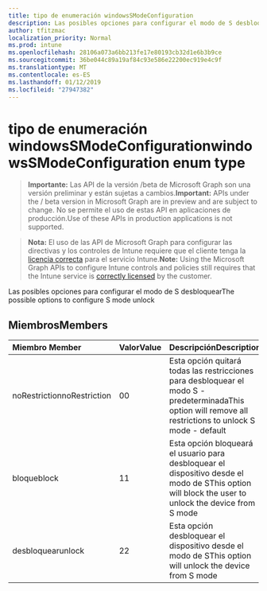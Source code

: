 ```yaml
---
title: tipo de enumeración windowsSModeConfiguration
description: Las posibles opciones para configurar el modo de S desbloquear
author: tfitzmac
localization_priority: Normal
ms.prod: intune
ms.openlocfilehash: 28106a073a6bb213fe17e80193cb32d1e6b3b9ce
ms.sourcegitcommit: 36be044c89a19af84c93e586e22200ec919e4c9f
ms.translationtype: MT
ms.contentlocale: es-ES
ms.lasthandoff: 01/12/2019
ms.locfileid: "27947382"
---
```

# <a name="windowssmodeconfiguration-enum-type"></a><span data-ttu-id="d0447-103">tipo de enumeración windowsSModeConfiguration</span><span class="sxs-lookup"><span data-stu-id="d0447-103">windowsSModeConfiguration enum type</span></span>

> <span data-ttu-id="d0447-104">**Importante:** Las API de la versión /beta de Microsoft Graph son una versión preliminar y están sujetas a cambios.</span><span class="sxs-lookup"><span data-stu-id="d0447-104">**Important:** APIs under the / beta version in Microsoft Graph are in preview and are subject to change.</span></span> <span data-ttu-id="d0447-105">No se permite el uso de estas API en aplicaciones de producción.</span><span class="sxs-lookup"><span data-stu-id="d0447-105">Use of these APIs in production applications is not supported.</span></span>

> <span data-ttu-id="d0447-106">**Nota:** El uso de las API de Microsoft Graph para configurar las directivas y los controles de Intune requiere que el cliente tenga la [licencia correcta](https://go.microsoft.com/fwlink/?linkid=839381) para el servicio Intune.</span><span class="sxs-lookup"><span data-stu-id="d0447-106">**Note:** Using the Microsoft Graph APIs to configure Intune controls and policies still requires that the Intune service is [correctly licensed](https://go.microsoft.com/fwlink/?linkid=839381) by the customer.</span></span>

<span data-ttu-id="d0447-107">Las posibles opciones para configurar el modo de S desbloquear</span><span class="sxs-lookup"><span data-stu-id="d0447-107">The possible options to configure S mode unlock</span></span>
## <a name="members"></a><span data-ttu-id="d0447-108">Miembros</span><span class="sxs-lookup"><span data-stu-id="d0447-108">Members</span></span>
|<span data-ttu-id="d0447-109">Miembro	</span><span class="sxs-lookup"><span data-stu-id="d0447-109">Member</span></span>|<span data-ttu-id="d0447-110">Valor</span><span class="sxs-lookup"><span data-stu-id="d0447-110">Value</span></span>|<span data-ttu-id="d0447-111">Descripción</span><span class="sxs-lookup"><span data-stu-id="d0447-111">Description</span></span>|
|:---|:---|:---|
|<span data-ttu-id="d0447-112">noRestriction</span><span class="sxs-lookup"><span data-stu-id="d0447-112">noRestriction</span></span>|<span data-ttu-id="d0447-113">0</span><span class="sxs-lookup"><span data-stu-id="d0447-113">0</span></span>|<span data-ttu-id="d0447-114">Esta opción quitará todas las restricciones para desbloquear el modo S - predeterminada</span><span class="sxs-lookup"><span data-stu-id="d0447-114">This option will remove all restrictions to unlock S mode - default</span></span>|
|<span data-ttu-id="d0447-115">bloque</span><span class="sxs-lookup"><span data-stu-id="d0447-115">block</span></span>|<span data-ttu-id="d0447-116">1</span><span class="sxs-lookup"><span data-stu-id="d0447-116">1</span></span>|<span data-ttu-id="d0447-117">Esta opción bloqueará el usuario para desbloquear el dispositivo desde el modo de S</span><span class="sxs-lookup"><span data-stu-id="d0447-117">This option will block the user to unlock the device from S mode</span></span>|
|<span data-ttu-id="d0447-118">desbloquear</span><span class="sxs-lookup"><span data-stu-id="d0447-118">unlock</span></span>|<span data-ttu-id="d0447-119">2</span><span class="sxs-lookup"><span data-stu-id="d0447-119">2</span></span>|<span data-ttu-id="d0447-120">Esta opción desbloquear el dispositivo desde el modo de S</span><span class="sxs-lookup"><span data-stu-id="d0447-120">This option will unlock the device from S mode</span></span>|





